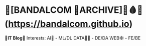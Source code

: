 # 🐾[BANDALCOM 🐾ARCHIVE]🐻🩸💀(https://bandalcom.github.io)
👻**IT Blog**👻
Interests:
AI🧠 - ML/DL
DATA🕵️‍♂️ - DE/DA
WEB🕸 - FE/BE

